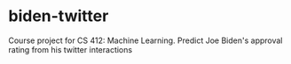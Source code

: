 # biden-twitter
Course project for CS 412: Machine Learning. Predict Joe Biden's approval rating from his twitter interactions
